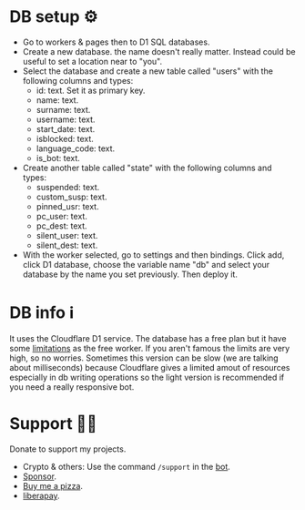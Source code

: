 
# DB setup ⚙️
- Go to workers & pages then to D1 SQL databases.
- Create a new database. the name doesn't really matter. Instead could be useful to set a location near to "you".
- Select the database and create a new table called "users" with the following columns and types:
    - id: text. Set it as primary key.
    - name: text.
    - surname: text.
    - username: text.
    - start_date: text.
    - isblocked: text.
    - language_code: text.
    - is_bot: text.
- Create another table called "state" with the following columns and types:
    - suspended: text.
    - custom_susp: text.
    - pinned_usr: text.
    - pc_user: text.
    - pc_dest: text.
    - silent_user: text.
    - silent_dest: text.
- With the worker selected, go to settings and then bindings. Click add, click D1 database, choose the variable name "db" and select your database by the name you set previously. Then deploy it.

# DB info ℹ️
It uses the Cloudflare D1 service. The database has a free plan but it have some [limitations](https://developers.cloudflare.com/d1/platform/limits/) as the free worker. If you aren't famous the limits are very high, so no worries. Sometimes this version can be slow (we are talking about milliseconds) because Cloudflare gives a limited amout of resources especially in db writing operations so the light version is recommended if you need a really responsive bot.

# Support 🫶🏼
Donate to support my projects. 
- Crypto & others: Use the command `/support` in the [bot](https://t.me/Mqtth3w_support_bot).
- [Sponsor](https://github.com/sponsors/Mqtth3w).
- [Buy me a pizza](https://buymeacoffee.com/mqtth3w).
- [liberapay](https://liberapay.com/mqtth3w).
